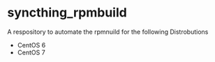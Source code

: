 # syncthing_rpmbuild

A respository to automate the rpmnuild for the following Distrobutions
* CentOS 6
* CentOS 7
